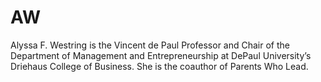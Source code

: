 # AW

Alyssa F. Westring is the Vincent de Paul Professor and Chair of the Department of Management and Entrepreneurship at DePaul University’s Driehaus College of Business. She is the coauthor of Parents Who Lead.